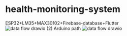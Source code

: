 # health-monitoring-system
ESP32+LM35+MAX30102+Firebase-database+Flutter
![data flow drawio (2)](https://user-images.githubusercontent.com/72807493/183589016-bedf411c-9ad0-483f-a516-dde9e8345550.png)
Arduino path
![data flow drawio](https://user-images.githubusercontent.com/72807493/183588981-30bb1f7e-2651-4ee0-878f-d76771c2bb2b.png)

